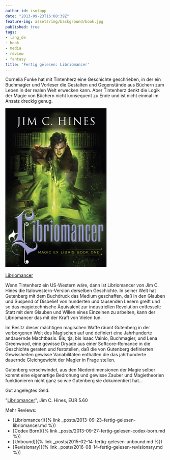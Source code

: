 ```yaml
---
author-id: isotopp
date: "2013-09-23T16:08:39Z"
feature-img: assets/img/background/book.jpg
published: true
tags:
- lang_de
- book
- media
- review
- fantasy
title: 'Fertig gelesen: Libriomancer'
---
```

Cornelia Funke hat mit Tintenherz eine Geschichte geschrieben, in der ein Buchmagier und Vorleser die Gestalten und Gegenstände aus Büchern zum Leben in der realen Welt erwecken kann. Aber Tintenherz denkt die Logik der Magie von Büchern nicht konsequent zu Ende und ist nicht einmal im Ansatz dreckig genug.

[![](/uploads/2013/09/libriomancer.jpg)](https://www.amazon.de/Libriomancer-Magic-Ex-Libris-English-ebook/dp/B0855W41M5)

[Libriomancer](https://www.amazon.de/Libriomancer-Magic-Ex-Libris-English-ebook/dp/B0855W41M5)

Wenn Tintenherz ein US-Western wäre, dann ist Libriomancer von Jim C. Hines die Italowestern-Version derselben Geschichte. In seiner Welt hat Gutenberg mit dem Buchdruck das Medium geschaffen, daß in den Glauben und Suspend of Disbelief von hunderten und tausenden Lesern greift und so das magietechnische Äquivalent zur industriellen Revolution entfesselt: Statt mit dem Glauben und Willen eines Einzelnen zu arbeiten, kann der Libriomancer das mit der Kraft von Vielen tun.

Im Besitz dieser mächtigen magischen Waffe räumt Gutenberg in der verborgenen Welt des Magischen auf und definiert eine Jahrhunderte andauernde Machtbasis. Bis, tja, bis Isaac Vainio, Buchmagier, und Lena Greenwood, eine gewisse Dryade aus einer Softcore-Romance in die Geschichte geraten und feststellen, daß die von Gutenberg definierten Gewissheiten gewisse Variabilitäten enthalten die das jahrhunderte dauernde Gleichgewicht der Magier in Frage stellen.

Gutenberg verschwindet, aus den Niederdimensionen der Magie selber kommt eine eigenartige Bedrohung und gewisse Zauber und Magietheorien funktionieren nicht ganz so wie Gutenberg sie dokumentiert hat...

Gut angelegtes Geld.

"[Libriomancer](https://www.amazon.de/Libriomancer-Magic-Ex-Libris-English-ebook/dp/B0855W41M5)", Jim C. Hines, EUR 5.60

Mehr Reviews:
- [Libriomancer]({% link _posts/2013-09-23-fertig-gelesen-libriomancer.md %})
- [Codex Born]({% link _posts/2013-09-27-fertig-gelesen-codex-born.md %})
- [Unbound]({% link _posts/2015-02-14-fertig-gelesen-unbound.md %})
- [Revisionary]({% link _posts/2016-08-14-fertig-gelesen-revisionary.md %})
